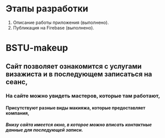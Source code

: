 # Этапы разработки

1. Описание работы приложения (выполнено).
2. Публикация на Firebase (выполнено).

# BSTU-makeup
## Сайт позволяет ознакомится с услугами визажиста и в последующем записаться на сеанс,
### На сайте можно увидеть мастеров, которые там работают,
#### Присутствуют разные виды макияжа, которые предоставляет компания,
##### Внизу сайта имеется окно, в которое можно вписать контактные данные для последующей записи.
